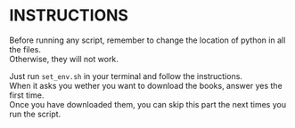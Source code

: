 # INSTRUCTIONS

Before running any script, remember to change the location of python in all the files.  
Otherwise, they will not work.  

Just run `set_env.sh` in your terminal and follow the instructions.  
When it asks you wether you want to download the books, answer yes the first time.  
Once you have downloaded them, you can skip this part the next times you run the script.
